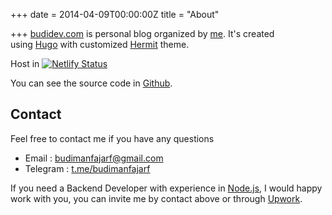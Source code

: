 +++
date = 2014-04-09T00:00:00Z
title = "About"

+++
[budidev.com](https://budidev.com) is personal blog organized by [me](/). It's created using [Hugo](https://themes.gohugo.io) with customized [Hermit](https://themes.gohugo.io/hermit) theme. 

Host in [![Netlify Status](https://api.netlify.com/api/v1/badges/7171b328-2836-4050-8ff3-e143de197c89/deploy-status)](https://app.netlify.com/sites/budi/deploys)

You can see the source code in [Github](https://github.com/budimanfajarf/blog).

## Contact

Feel free to contact me if you have any questions

* Email : [budimanfajarf@gmail.com](mailto:budimanfajarf@gmail.com)
* Telegram : [t.me/budimanfajarf](https://t.me/budimanfajarf)

If you need a Backend Developer with experience in [Node.js](https://nodejs.org), I would happy work with you, you can invite me by contact above or through [Upwork](https://www.upwork.com/freelancers/\~01b8d55d6a5a8f1077).
